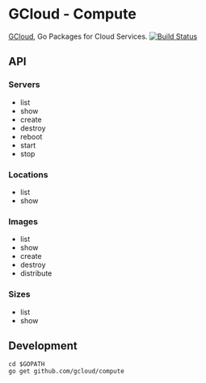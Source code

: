 GCloud - Compute
================

[GCloud](http://gcloud.io), Go Packages for Cloud Services.
[![Build Status](https://travis-ci.org/gcloud/compute.png)](https://travis-ci.org/gcloud/compute)

API
---

### Servers
 - list
 - show
 - create
 - destroy
 - reboot
 - start
 - stop

### Locations
 - list
 - show

### Images
 - list
 - show
 - create
 - destroy
 - distribute

### Sizes
 - list
 - show


Development
-----------
	cd $GOPATH
	go get github.com/gcloud/compute